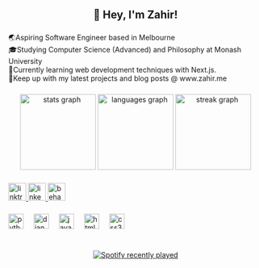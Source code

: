 <h2 align="center">👋 Hey, I'm Zahir!</h2>

###

<p align="left">🌏Aspiring Software Engineer based in Melbourne<br>🎓Studying Computer Science (Advanced) and Philosophy at Monash University <br>🧠Currently learning web development techniques with Next.js.<br>📝Keep up with my latest projects and blog posts @ www.zahir.me</p>

###

<div align="center">
  <img src="https://github-readme-stats.vercel.app/api?username=WalrusPSD&hide_title=false&hide_rank=false&show_icons=true&include_all_commits=true&count_private=true&disable_animations=false&theme=rose_pine&locale=en&hide_border=false" height="150" alt="stats graph"  />
  <img src="https://github-readme-stats.vercel.app/api/top-langs?username=WalrusPSD&locale=en&hide_title=false&layout=compact&card_width=320&langs_count=5&theme=rose_pine&hide_border=false" height="150" alt="languages graph"  />
  <img src="https://streak-stats.demolab.com?user=WalrusPSD&locale=en&mode=daily&theme=rose_pine&hide_border=false&border_radius=5" height="150" alt="streak graph"  />
</div>

###

<div align="left">
  <a href="https://linktr.ee/WalrusPSD" target="_blank">
    <img src="https://img.shields.io/static/v1?message=Linktree&logo=linktree&label=&color=1de9b6&logoColor=white&labelColor=&style=for-the-badge" height="35" alt="linktree logo"  />
  </a>
  <a href="https://www.linkedin.com/in/zahirhassan-cs/" target="_blank">
    <img src="https://img.shields.io/static/v1?message=LinkedIn&logo=linkedin&label=&color=0077B5&logoColor=white&labelColor=&style=for-the-badge" height="35" alt="linkedin logo"  />
  </a>
  <a href="be.net/walruspsd" target="_blank">
    <img src="https://img.shields.io/static/v1?message=Behance&logo=behance&label=&color=1769ff&logoColor=white&labelColor=&style=for-the-badge" height="35" alt="behance logo"  />
  </a>
</div>

###

<div align="left">
  <img src="https://cdn.jsdelivr.net/gh/devicons/devicon/icons/python/python-original.svg" height="30" alt="python logo"  />
  <img width="12" />
  <img src="https://cdn.jsdelivr.net/gh/devicons/devicon/icons/django/django-plain.svg" height="30" alt="django logo"  />
  <img width="12" />
  <img src="https://cdn.jsdelivr.net/gh/devicons/devicon/icons/javascript/javascript-original.svg" height="30" alt="javascript logo"  />
  <img width="12" />
  <img src="https://cdn.jsdelivr.net/gh/devicons/devicon/icons/html5/html5-original.svg" height="30" alt="html5 logo"  />
  <img width="12" />
  <img src="https://cdn.jsdelivr.net/gh/devicons/devicon/icons/css3/css3-original.svg" height="30" alt="css3 logo"  />
</div>

###

<div align="left">
</div>

###

<br clear="both">

<div align="center">
  <a href="https://open.spotify.com/user/qt0gjdy4ofcv6zvspqywx3q0o">
    <img src="https://spotify-recently-played-readme.vercel.app/api?user=qt0gjdy4ofcv6zvspqywx3q0o&count=1&unique=false" alt="Spotify recently played"  />
  </a>
</div>

###
